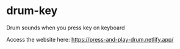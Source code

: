# drum-key
Drum sounds when you press key on keyboard



Access the website here: https://press-and-play-drum.netlify.app/
